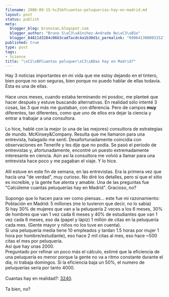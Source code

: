 ```yaml
--- 
filename: 2008-09-15-%c2%bfcuantas-peluquerias-hay-en-madrid.md
layout: post
status: publish
meta: 
  blogger_blog: brunosan.blogspot.com
  blogger_author: "Bruno S\xC3\xA1nchez-Andrade Nu\xC3\xB1o"
  blogger_84811d3284c06b3cad7acdc4a1b30d1c_permalink: "6996413000931527299"
published: true
type: post
tags: 
- Science
title: "\xC2\xBFCuantas peluquer\xC3\xADas hay en Madrid?"
---
```

Hay 3 noticias importantes en mi vida que me estoy dejando en el tintero, bien porque no son seguras, bien porque no puedo hablar de ellas todavía. Ésta es una de ellas.<br /><br />Hace unos meses, cuando estaba terminando mi posdoc, me planteé que hacer después y estuve buscando alternativas. En realidad sólo intenté 3 cosas, las 3 que más me gustaban, con diferencia. Pero de campos <span style="font-weight:bold;">muy</span> diferentes, tan diferentes, como que uno de ellos era dejar la ciencia y entrar a trabajar a una consultora.<br /><br />Lo hice, hablé con la mejor (o una de las mejores) consultora de estrategias de mundo. McKinsey&amp;Company. Resulta que me llamaron para una entrevista, halagado me sentí. Desafortunadamente coincidía con observaciones en Tenerife y les dije que no podía. Se pasó el periodo de entrevistas y, afortunadamente, encontré un puesto extremadamente interesante en ciencia. Aún así la consultora me volvió a llamar para una entrevista hace poco y me pagaban el viaje. Y lo hice.<br /><br />Allí estuve en este fin de semana, en las entrevistas. Era la primera vez que hacía una "de verdad", muy curioso. No diré los detalles, pero sí que el sitio es increíble, y la gente fue atenta y amable.  Una de las preguntas fue "Calcúleme cuantas peluquerías hay en Madrid". Gracioso, no?<br /><br />Supongo que lo hacen para ver como piensas... este fue mi razonamiento:<br />Población en Madrid: 5 millones (me lo tuvieron que decir, no lo sabía)<br />Si hay 30% de mujeres que van a la peluquería 2 veces a los 6 meses, 30% de hombres que van 1 vez cada 6 meses y 40% de estudiantes que van 1 vez cada 6 meses, eso da (papel y lápiz) 1 millón de citas en la peluquería cada mes. (Gente mayor y niños no los tuve en cuenta).<br />Si una peluquería media tiene 10 empleados y tardan 1.5 horas por mujer 1 hora por hombre/estudiante), eso hace 2 mil citas al mes, eso hace ~500 citas el mes por peluquería.<br />Así que hay unas 2000.<br />Preguntado por refinar un poco más el cálculo, estimé que la eficiencia de una peluquería es menor porque la gente no va a ritmo constante durante el día, ni trabaja domingos. Si la eficiencia baja un 50%, el numero de peluquerías sería por tanto 4000.<br /><br />Cuantas hay en realidad?: <a href="http://www.paginasamarillas.es/resultados.asp?activ=peluqueria&amp;loca=Madrid&amp;pgpv=1&amp;mode=simple&amp;site=paol&amp;prov=MADRID">3240</a>.<br /><br />Ta bien, no?
